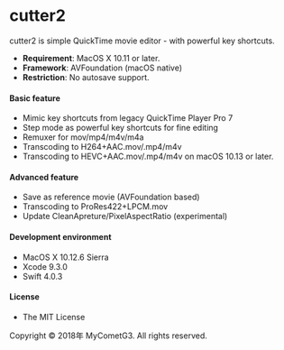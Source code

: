 # cutter2

cutter2 is simple QuickTime movie editor - with powerful key shortcuts.

- __Requirement__: MacOS X 10.11 or later.
- __Framework__: AVFoundation (macOS native)
- __Restriction__: No autosave support.

#### Basic feature
- Mimic key shortcuts from legacy QuickTime Player Pro 7
- Step mode as powerful key shortcuts for fine editing
- Remuxer for mov/mp4/m4v/m4a
- Transcoding to H264+AAC.mov/.mp4/m4v
- Transcoding to HEVC+AAC.mov/.mp4/m4v on macOS 10.13 or later.

#### Advanced feature
- Save as reference movie (AVFoundation based)
- Transcoding to ProRes422+LPCM.mov
- Update CleanApreture/PixelAspectRatio (experimental)

#### Development environment
- MacOS X 10.12.6 Sierra
- Xcode 9.3.0
- Swift 4.0.3

#### License
- The MIT License

Copyright © 2018年 MyCometG3. All rights reserved.
